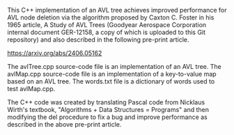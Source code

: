 This C++ implementation of an AVL tree achieves improved performance for AVL node deletion via the algorithm proposed by Caxton C. Foster in his 1965 article, A Study of AVL Trees (Goodyear Aerospace Corporation internal document GER-12158, a copy of which is uploaded to this Git repository) and also described in the following pre-print article.

https://arxiv.org/abs/2406.05162

The avlTree.cpp source-code file is an implementation of an AVL tree. The avlMap.cpp source-code file is an implementation of a key-to-value map based on an AVL tree. The words.txt file is a dictionary of words used to test avlMap.cpp.

The C++ code was created by translating Pascal code from Nicklaus Wirth's textbook, "Algorithms + Data Structures = Programs" and then modifying the del procedure to fix a bug and improve performance as described in the above pre-print article.
